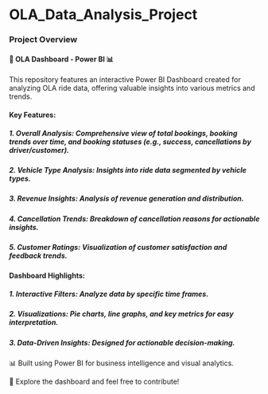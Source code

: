 # OLA_Data_Analysis_Project

### Project Overview

#### 🚖 OLA Dashboard - Power BI 📊
This repository features an interactive Power BI Dashboard created for analyzing OLA ride data, offering valuable insights into various metrics and trends.

#### Key Features:
##### 1. Overall Analysis: Comprehensive view of total bookings, booking trends over time, and booking statuses (e.g., success, cancellations by driver/customer).
##### 2. Vehicle Type Analysis: Insights into ride data segmented by vehicle types.
##### 3. Revenue Insights: Analysis of revenue generation and distribution.
##### 4. Cancellation Trends: Breakdown of cancellation reasons for actionable insights.
##### 5. Customer Ratings: Visualization of customer satisfaction and feedback trends.
#### Dashboard Highlights:
##### 1. Interactive Filters: Analyze data by specific time frames.
##### 2. Visualizations: Pie charts, line graphs, and key metrics for easy interpretation.
##### 3. Data-Driven Insights: Designed for actionable decision-making.
📊 Built using Power BI for business intelligence and visual analytics.


🚀 Explore the dashboard and feel free to contribute!
